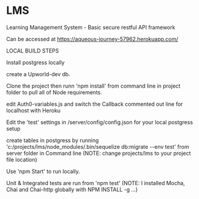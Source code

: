 # LMS
Learning Management System - Basic secure restful API framework

Can be accessed at https://aqueous-journey-57962.herokuapp.com/

LOCAL BUILD STEPS 

Install postgress locally

create a Upworld-dev db.

Clone the project then runn 'npm install' from command line in project folder to pull all of Node requirements.

edit Auth0-variables.js and switch the Callback commented out line for localhost with Heroku

Edit the 'test' settings in /server/config/config.json for your local postgress setup

create tables in postgress by running 'c:/projects/lms/node_modules/.bin/sequelize db:migrate --env test' from server folder in Command line (NOTE: change projects/lms to your project file location)   

Use 'npm Start' to run locally.

Unit & Integrated tests are run from 'npm test' (NOTE: I installed Mocha, Chai and Chai-http globally with NPM INSTALL -g ...)
